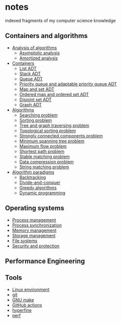 # notes

indexed fragments of my computer science knowledge

## Containers and algorithms

- [Analysis of algorithms]()
    - [Asymptotic analysis](./conts-and-algos/analysis-of-algorithms/asymptotic-analysis.md)
    - [Amortized analysis]()
- [Containers]()
    - [List ADT]()
    - [Stack ADT]()
    - [Queue ADT]()
    - [Priority queue and adaptable priority queue ADT]()
    - [Map and set ADT]()
    - [Ordered map and ordered set ADT]()
    - [Disjoint set ADT]()
    - [Graph ADT]()
- [Algorithms]()
    - [Searching problem](./conts-and-algos/algorithms/searching.md)
    - [Sorting problem](./conts-and-algos/algorithms/sorting.md)
    - [Tree and graph traversing problem](./conts-and-algos/algorithms/tree-and-graph-traversing.md)
    - [Topological sorting problem]()
    - [Strongly connected components problem]()
    - [Minimum spanning tree problem]()
    - [Maximum flow problem]()
    - [Shortest path problem]()
    - [Stable matching problem]()
    - [Data compression problem]()
    - [String matching problem]()
- [Algorithm paradigms]()
    - [Backtracking]()
    - [Divide-and-conquer]()
    - [Greedy algorithms]()
    - [Dynamic programming]()

## Operating systems

- [Process management]()
- [Process synchronization]()
- [Memory management]()
- [Storage management]()
- [File systems]()
- [Security and protection]()

## Performance Engineering

## Tools

- [Linux environment]()
- [git]()
- [GNU make]()
- [GitHub actions]()
- [hyperfine]()
- [perf]()